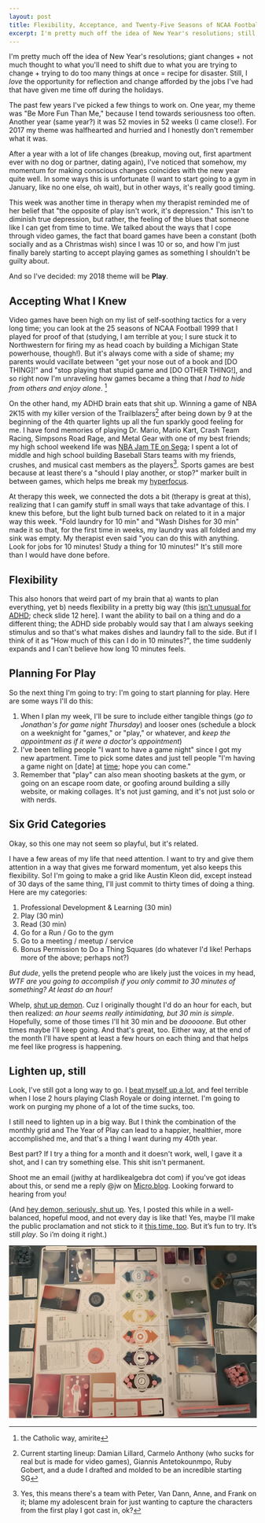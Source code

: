 ```yaml
---
layout: post
title: Flexibility, Acceptance, and Twenty-Five Seasons of NCAA Football
excerpt: I'm pretty much off the idea of New Year's resolutions; still, I _love_ the opportunity for reflection and change afforded by the holidays.
---
```


I'm pretty much off the idea of New Year's resolutions; giant changes + not much thought to what you'll need to shift due to what you are trying to change + trying to do too many things at once = recipe for disaster. Still, I _love_ the opportunity for reflection and change afforded by the jobs I've had that have given me time off during the holidays.

The past few years I've picked a few things to work on.  One year, my theme was "Be More Fun Than Me," because I tend towards seriousness too often. Another year (same year?) it was 52 movies in 52 weeks (I came close!). For 2017 my theme was halfhearted and hurried and I honestly don't remember what it was.

After a year with a lot of life changes (breakup, moving out, first apartment ever with no dog or partner, dating again), I've noticed that somehow, my momentum for making conscious changes coincides with the new year quite well. In some ways this is unfortunate (I want to start going to a gym in January, like no one else, oh wait), but in other ways, it's really good timing.

This week was another time in therapy when my therapist reminded me of her belief that "the opposite of play isn't work, it's depression." This isn't to diminish true depression, but rather, the feeling of the blues that someone like I can get from time to time. We talked about the ways that I cope through video games, the fact that board games have been a constant (both socially and as a Christmas wish) since I was 10 or so, and how I'm just finally barely starting to accept playing games as something I shouldn't be guilty about. 

And so I've decided: my 2018 theme will be **Play**. 

## Accepting What I Knew

Video games have been high on my list of self-soothing tactics for a very long time; you can look at the 25 seasons of NCAA Football 1999 that I played for proof of that (studying, I am terrible at you; I sure stuck it to Northwestern for firing my as head coach by building a Michigan State powerhouse, though!). But it's always come with a side of shame; my parents would vacillate between "get your nose out of a book and [DO THING]!" and "stop playing that stupid game and [DO OTHER THING!], and so right now I'm unraveling how games became a thing that *I had to hide from others and enjoy alone*. [^1]

On the other hand, my ADHD brain eats that shit up. Winning a game of NBA 2K15 with my killer version of the Trailblazers[^2] after being down by 9 at the beginning of the 4th quarter lights up all the fun sparkly good feeling for me. I have fond memories of playing Dr. Mario, Mario Kart, Crash Team Racing, Simpsons Road Rage, and Metal Gear with one of my best friends; my high school weekend life was [NBA Jam TE on Sega][Jam]; I spent a lot of middle and high school building Baseball Stars teams with my friends, crushes, and musical cast members as the players[^3]. Sports games are best because at least there's a "should I play another, or stop?" marker built in between games, which helps me break my [hyperfocus][hyperfocus]. 

At therapy this week, we connected the dots a bit (therapy is great at this), realizing that I can gamify stuff in small ways that take advantage of this. I knew this before, but the light bulb turned back on related to it in a major way this week.  "Fold laundry for 10 min" and "Wash Dishes for 30 min" made it so that, for the first time in weeks, my laundry was all folded and my sink was empty. My therapist even said "you can do this with anything. Look for jobs for 10 minutes! Study a thing for 10 minutes!" It's still more than I would have done before.

## Flexibility

This also honors that weird part of my brain that a) wants to plan everything, yet b) needs flexibility in a pretty big way (this [isn't unusual for ADHD](https://www.additudemag.com/slideshows/stop-wasting-time/); check slide 12 here].  I want the ability to bail on a thing and do a different thing; the ADHD side probably would say that I am always seeking stimulus and so that's what makes dishes and laundry fall to the side. But if I think of it as "How much of this can I do in 10 minutes?", the time suddenly expands and I can't believe how long 10 minutes feels.

##  Planning For Play

So the next thing I'm going to try: I'm going to start planning for play. Here are some ways I'll do this:

1. When I plan my week, I'll be sure to include either tangible things (_go to Jonathan's for game night Thursday_) and looser ones (schedule a block on a weeknight for "games," or "play," or whatever, and _keep the appointment as if it were a doctor's appointment_)
2. I've been telling people "I want to have a game night" since I got my new apartment. Time to pick some dates and just tell people "I'm having a game night on [date] at [time]; hope you can come."
3. Remember that "play" can also mean shooting baskets at the gym, or going on an escape room date, or goofing around building a silly website, or making collages.  It's not just gaming, and it's not just solo or with nerds.

## Six Grid Categories

Okay, so this one may not seem so playful, but it's related. 

I have a few areas of my life that need attention. I want to try and give them attention in a way that gives me forward momentum, yet also keeps this flexibility. So! I'm going to make a grid like Austin Kleon did, except instead of 30 days of the same thing, I'll just commit to thirty times of doing a thing.  Here are my categories:

1. Professional Development & Learning (30 min)
2. Play (30 min)
3. Read (30 min)
4. Go for a Run / Go to the gym
5. Go to a meeting / meetup / service
6. Bonus Permission to Do a Thing Squares (do whatever I'd like! Perhaps more of the above; perhaps not?)

_But dude_, yells the pretend people who are likely just the voices in my head, _WTF are you going to accomplish if you only commit to 30 minutes of something? At least do an hour!_

Whelp, [shut up demon][demon]. Cuz I originally thought I'd do an hour for each, but then realized: _an hour seems really intimidating, but 30 min is simple_. Hopefully, some of those times I'll hit 30 min and be _dooooone_. But other times maybe I'll keep going. And that's great, too. Either way, at the end of the month I'll have spent at least a few hours on each thing and that helps me feel like progress is happening.

## Lighten up, still

Look, I've still got a long way to go. I [beat myself up a lot][demon2], and feel terrible when I lose 2 hours playing Clash Royale or doing internet. I'm going to work on purging my phone of a lot of the time sucks, too. 

I still need to lighten up in a big way. But I think the combination of the monthly grid and The Year of Play can lead to a happier, healthier, more accomplished me, and that's a thing I want during my 40th year. 

Best part? If I try a thing for a month and it doesn't work, well, I gave it a shot, and I can try something else. This shit isn't permanent. 

Shoot me an email (jwithy at hardlikealgebra dot com) if you've got ideas about this, or send me a reply @jw on [Micro.blog](micro.blog). Looking forward to hearing from you!

(And [hey demon, seriously, shut up][demon3]. Yes, I posted this while in a well-balanced, hopeful mood, and not every day is like that! Yes, maybe I’ll make the public proclamation and not stick to it [this time, too][public]. But it’s fun to try. It’s still _play_. So i’m doing it right.)

![picture of the board game fog of love](/images/fog-of-love.jpg)

[^1]:  the Catholic way, amirite
[^2]: Current starting lineup: Damian Lillard, Carmelo Anthony (who sucks for real but is made for video games), Giannis Antetokounmpo, Ruby Gobert, and a dude I drafted and molded to be an incredible starting SG
[^3]: Yes, this means there's a team with Peter, Van Dann, Anne, and Frank on it; blame my adolescent brain for just wanting to capture the characters from the first play I got cast in, ok?

[Jam]: https://archive.org/details/006067
[hyperfocus]: https://www.additudemag.com/adhd-symptoms-hyperfocus-attention/
[time]: https://www.additudemag.com/slideshows/stop-wasting-time/
[demon]: https://lucybellwood.com/100-demon-dialogues/#jp-carousel-4813
[demon2]: https://lucybellwood.com/100-demon-dialogues/#jp-carousel-4811
[demon3]: https://lucybellwood.com/100-demon-dialogues/#jp-carousel-4833
[public]: http://hardlikealgebra.com/2017/03/18/100-days-update/